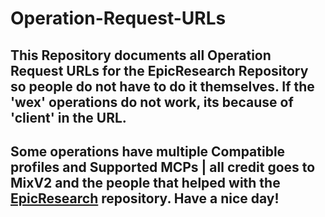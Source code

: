 # Operation-Request-URLs
This Repository documents all Operation Request URLs for the EpicResearch Repository so people do not have to do it themselves. If the 'wex' operations do not work, its because of 'client' in the URL.
-
## Some operations have multiple Compatible profiles and Supported MCPs | all credit goes to MixV2 and the people that helped with the [EpicResearch](https://github.com/MixV2/EpicResearch) repository. Have a nice day!
